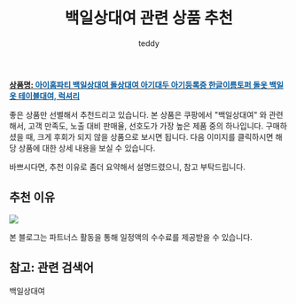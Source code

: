 ﻿---
layout: post
title:  "백일상대여 관련 상품 추천"
author: teddy
categories: [ 가구/인테리어 ]
tags: [백일상대여]
image: https://static.coupangcdn.com/image/vendor_inventory/95ca/ab122997e9e9d2d56d6c90403e5b957e40df71ae4363bdfaef2403a10e8f.jpg 
description: "쿠팡에서 백일상대여 관련 상품으로 가장 고객 선호도가 높은 제품 중 하나입니다."
---

<a href="https://link.coupang.com/re/AFFSDP?lptag=AF3256674&pageKey=1898214464&itemId=3224610113&vendorItemId=71211860416&traceid=V0-153-945d019982385553&requestid=20221226231350215235947"><b>상품명: <font color='#01579B'>아이홈파티 백일상대여 돌상대여 아기대두 아기등록증 한글이름토퍼 돌옷 백일옷 테이블대여, 럭셔리</font></b></a>

좋은 상품만 선별해서 추천드리고 있습니다.
본 상품은 쿠팡에서 "백일상대여" 와 관련해서, 고객 만족도, 노출 대비 판매율, 선호도가 가장 높은 제품 중의 하나입니다.
구매하셨을 때, 크게 후회가 되지 않을 상품으로 보시면 됩니다. 
다음 이미지를 클릭하시면 해당 상품에 대한 상세 내용을 보실 수 있습니다.

바쁘시다면, 추천 이유로 좀더 요약해서 설명드렸으니, 참고 부탁드립니다.

## 추천 이유 

<a href="https://link.coupang.com/re/AFFSDP?lptag=AF3256674&pageKey=1898214464&itemId=3224610113&vendorItemId=71211860416&traceid=V0-153-945d019982385553&requestid=20221226231350215235947"><img src="https://thumbnail8.coupangcdn.com/thumbnails/remote/q89/image/vendor_inventory/efa4/61babe4383009a8c056322bfadb0f3a73a5670794319cd1b1b0cb6782205.jpg"></a> 

본 블로그는 파트너스 활동을 통해 일정액의 수수료를 제공받을 수 있습니다.

## 참고: 관련 검색어    
백일상대여